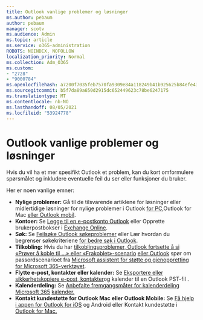 ```yaml
---
title: Outlook vanlige problemer og løsninger
ms.author: pebaum
author: pebaum
manager: scotv
ms.audience: Admin
ms.topic: article
ms.service: o365-administration
ROBOTS: NOINDEX, NOFOLLOW
localization_priority: Normal
ms.collection: Adm_O365
ms.custom:
- "2728"
- "9000784"
ms.openlocfilehash: a7200f7035feb7570fa9309e84a118249b41b925625b84efe43e7c5f480daeca
ms.sourcegitcommit: b5f7da89a650d2915dc652449623c78be6247175
ms.translationtype: MT
ms.contentlocale: nb-NO
ms.lasthandoff: 08/05/2021
ms.locfileid: "53924778"
---
```

# <a name="outlook-common-issues-and-resolutions"></a>Outlook vanlige problemer og løsninger

Hvis du vil ha et mer spesifikt Outlook et problem, kan du kort omformulere spørsmålet og inkludere eventuelle feil du ser eller funksjoner du bruker.

Her er noen vanlige emner:

- **Nylige problemer:**  Gå til de tilsvarende artiklene for løsninger eller midlertidige løsninger [](https://support.office.com/article/54afa5e3-db38-422a-9d94-3b55330ded8e) for nylige problemer i Outlook [for PC,](https://support.office.com/article/ecf61305-f84f-4e13-bb73-95a214ac1230)Outlook for Mac [eller Outlook mobil](https://support.office.com/article/a264ef01-9c88-48fb-9285-7017e4f31f02).
- **Kontoer:**  Se [Legge til en e-postkonto Outlook](https://support.office.com/article/6e27792a-9267-4aa4-8bb6-c84ef146101b) eller Opprette brukerpostbokser i [Exchange Online](https://docs.microsoft.com/Exchange/recipients-in-exchange-online/create-user-mailboxes).
- **Søk:**  Se [Feilsøke Outlook søkeproblemer](https://support.office.com/article/2556b11f-f4d8-46be-b0a7-de33a3f4f066) eller Lær hvordan du begrenser søkekriteriene [for bedre søk i Outlook](https://support.office.com/article/D824D1E9-A255-4C8A-8553-276FB895A8DA).
- **Tilkobling:**  Hvis du har [tilkoblingsproblemer, Outlook fortsette å si «Prøver å koble til ...» eller «Frakoblet»-scenario](https://aka.ms/SaRA-OutlookDisconnect) [eller Outlook](https://aka.ms/SaRA-OutlookPwdPrompt) spør om passordscenarioet fra [Microsoft assistent for støtte og gjenoppretting for Microsoft 365-verktøyet](https://diagnostics.outlook.com/#/).
- **Flytte e-post, kontakter eller kalender:**  Se [Eksportere eller sikkerhetskopiere e-post, kontakter](https://support.office.com/article/14252b52-3075-4e9b-be4e-ff9ef1068f91)og kalender til en Outlook PST-fil .
- **Kalenderdeling:**  Se [Anbefalte fremgangsmåter for kalenderdeling Microsoft 365](https://support.office.com/article/b576ecc3-0945-4d75-85f1-5efafb8a37b4) [kalender.](https://support.office.com/article/D93F72D3-2361-4E0D-8D6A-5C4939C17F39)
- **Kontakt kundestøtte for Outlook Mac eller Outlook Mobile:**  Se [Få hjelp i appen for Outlook for iOS](https://support.office.com/article/218a22d1-9fa5-4889-b689-de1c63493243) og Android eller Kontakt kundestøtte i [Outlook for Mac.](https://support.office.com/article/d0410177-8e65-4487-93f7-206a3a3d71a8)
